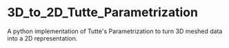 # 3D_to_2D_Tutte_Parametrization
A python implementation of Tutte's Parametrization to turn 3D meshed data into a 2D representation.
